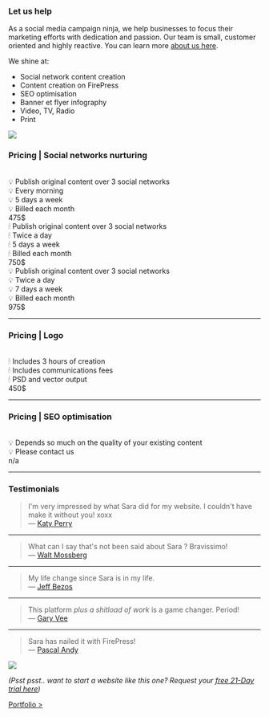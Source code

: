 ### Let us help

As a social media campaign ninja, we help businesses to focus their marketing efforts with dedication and passion. Our team is small, customer oriented and highly reactive. You can learn more [about us here](/news/about-us/).

We shine at:

- Social network content creation
- Content creation on FirePress
- SEO optimisation
- Banner et flyer infography
- Video, TV, Radio
- Print

![](https://raw.githubusercontent.com/firepress-org/theme-assets/master/professional-services/martine-nadal/images/production.jpg)

### Pricing | Social networks nurturing
<br>
<div class="grid">
    <div class="col-10-12 mobile-col-10-12">
        <div class="content">
💡 Publish original content over 3 social networks<br>
💡 Every morning<br>
💡 5 days a week<br>
💡 Billed each month
        </div>
    </div>
    <div class="col-2-12 mobile-col-2-12">
        <div class="content push-right">
475$
        </div>
    </div>
</div>

<div class="grid">
    <div class="col-10-12 mobile-col-10-12">
        <div class="content">
🕯 Publish original content over 3 social networks<br>
🕯 Twice a day<br>
🕯 5 days a week<br>
🕯 Billed each month
        </div>
    </div>
    <div class="col-2-12 mobile-col-2-12">
        <div class="content push-right">
750$
        </div>
    </div>
</div>

<div class="grid">
    <div class="col-10-12 mobile-col-10-12">
        <div class="content">
💡 Publish original content over 3 social networks<br>
💡 Twice a day<br>
💡 7 days a week<br>
💡 Billed each month
        </div>
    </div>
    <div class="col-2-12 mobile-col-2-12">
        <div class="content push-right">
975$
        </div>
    </div>
</div>

---

### Pricing | Logo
<br>
<div class="grid">
    <div class="col-10-12 mobile-col-10-12">
        <div class="content">
🕯 Includes 3 hours of creation<br>
🕯 Includes communications fees<br>
🕯 PSD and vector output
        </div>
    </div>
    <div class="col-2-12 mobile-col-2-12">
        <div class="content push-right">
450$
        </div>
    </div>
</div>

---

### Pricing | SEO optimisation
<br>
<div class="grid">
    <div class="col-10-12 mobile-col-10-12">
        <div class="content">
💡 Depends so much on the quality of your existing content<br>
💡 Please contact us
        </div>
    </div>
    <div class="col-2-12 mobile-col-2-12">
        <div class="content push-right">
n/a
        </div>
    </div>
</div>

---

### Testimonials

> I'm very impressed by what Sara did for my website. I couldn't have make it without you! xoxx<br>
— [Katy Perry](https://twitter.com/katyperry?ref_src=twsrc%5Egoogle%7Ctwcamp%5Eserp%7Ctwgr%5Eauthor) 

---

> What can I say that's not been said about Sara ? Bravissimo!<br>
— [Walt Mossberg](http://www.theverge.com/users/WaltMossberg)

---

> My life change since Sara is in my life.<br>
— [Jeff Bezos](https://www.linkedin.com/in/jeffrey-bezos-b2b351123)

---

> This platform *plus a shitload of work* is a game changer. Period!<br>
— [Gary Vee](https://www.facebook.com/gary/)

---

> Sara has nailed it with FirePress!<br>
— [Pascal Andy](http://pascalandy.com/)

![](https://raw.githubusercontent.com/firepress-org/theme-assets/master/professional-services/martine-nadal/images/animated-good-job.gif)

*(Psst psst.. want to start a website like this one? Request your [free 21-Day trial here](http://firepress.org/blog/sign-up-for-your-free-21-day-trial-at-firepress/))*

<a href="/news/portfolio/" class="button button-block button-primary button-rounded">Portfolio ></a>